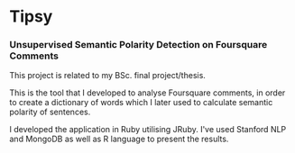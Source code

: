 # Tipsy

### Unsupervised Semantic Polarity Detection on Foursquare Comments
This project is related to my BSc. final project/thesis.

This is the tool that I developed to analyse Foursquare comments, in order to create a dictionary of words which I later used to calculate semantic polarity of sentences.

I developed the application in Ruby utilising JRuby. I've used Stanford NLP and MongoDB as well as R language to present the results.
